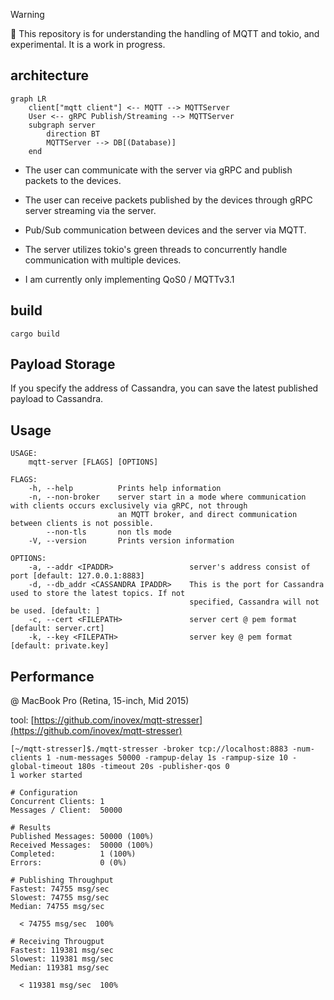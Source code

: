 > [!WARNING]
> 🚧 This repository is for understanding the handling of MQTT and tokio, and experimental. It is a work in progress.

## architecture

```mermaid
graph LR
    client["mqtt client"] <-- MQTT --> MQTTServer
    User <-- gRPC Publish/Streaming --> MQTTServer
    subgraph server
        direction BT 
        MQTTServer --> DB[(Database)]
    end
```

- The user can communicate with the server via gRPC and publish packets to the devices.

- The user can receive packets published by the devices through gRPC server streaming via the server.

- Pub/Sub communication between devices and the server via MQTT.

- The server utilizes tokio's green threads to concurrently handle communication with multiple devices.

- I am currently only implementing QoS0 / MQTTv3.1

## build
```
cargo build
```

## Payload Storage
If you specify the address of Cassandra, you can save the latest published payload to Cassandra.

## Usage
```
USAGE:
    mqtt-server [FLAGS] [OPTIONS]

FLAGS:
    -h, --help          Prints help information
    -n, --non-broker    server start in a mode where communication with clients occurs exclusively via gRPC, not through
                        an MQTT broker, and direct communication between clients is not possible.
        --non-tls       non tls mode
    -V, --version       Prints version information

OPTIONS:
    -a, --addr <IPADDR>                 server's address consist of port [default: 127.0.0.1:8883]
    -d, --db_addr <CASSANDRA IPADDR>    This is the port for Cassandra used to store the latest topics. If not
                                        specified, Cassandra will not be used. [default: ]
    -c, --cert <FILEPATH>               server cert @ pem format [default: server.crt]
    -k, --key <FILEPATH>                server key @ pem format [default: private.key]
```

## Performance
@ MacBook Pro (Retina, 15-inch, Mid 2015)

tool: [https://github.com/inovex/mqtt-stresser](https://github.com/inovex/mqtt-stresser)
```
[~/mqtt-stresser]$./mqtt-stresser -broker tcp://localhost:8883 -num-clients 1 -num-messages 50000 -rampup-delay 1s -rampup-size 10 -global-timeout 180s -timeout 20s -publisher-qos 0
1 worker started

# Configuration
Concurrent Clients: 1
Messages / Client:  50000

# Results
Published Messages: 50000 (100%)
Received Messages:  50000 (100%)
Completed:          1 (100%)
Errors:             0 (0%)

# Publishing Throughput
Fastest: 74755 msg/sec
Slowest: 74755 msg/sec
Median: 74755 msg/sec

  < 74755 msg/sec  100%

# Receiving Througput
Fastest: 119381 msg/sec
Slowest: 119381 msg/sec
Median: 119381 msg/sec

  < 119381 msg/sec  100%

```